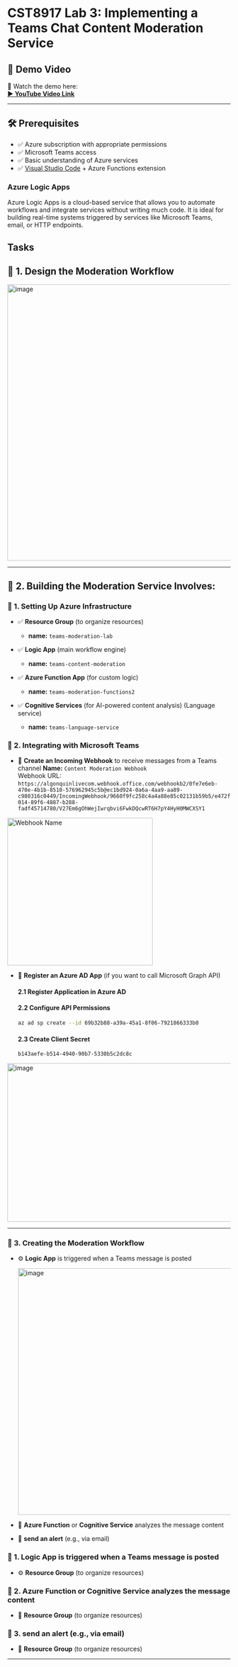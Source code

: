 # CST8917 Lab 3: Implementing a Teams Chat Content Moderation Service

## 📸 Demo Video

🎥 Watch the demo here:  
**[▶️ YouTube Video Link](https://youtu.be/ke40vtXDjCM)**

---
## 🛠️ Prerequisites
- ✅ Azure subscription with appropriate permissions  
- ✅ Microsoft Teams access
- ✅ Basic understanding of Azure services
- ✅ [Visual Studio Code](https://code.visualstudio.com/) + Azure Functions extension  

### Azure Logic Apps

Azure Logic Apps is a cloud-based service that allows you to automate workflows and integrate services without writing much code. It is ideal for building real-time systems triggered by services like Microsoft Teams, email, or HTTP endpoints.


## Tasks

## 🔵 **1. Design the Moderation Workflow**

<img width="624" height="624" alt="image" src="https://github.com/user-attachments/assets/91d81af1-5c43-433a-bb9d-7bd28ac5fd39" />

---

## 🔧 2. Building the Moderation Service Involves:

### 📁 1. Setting Up Azure Infrastructure

- ✅ **Resource Group** (to organize resources)
  - **name:** `teams-moderation-lab`
    
- ✅ **Logic App** (main workflow engine)
   - **name:** `teams-content-moderation`
     
- ✅ **Azure Function App** (for custom logic)
  - **name:** `teams-moderation-functions2`
    
- ✅ **Cognitive Services** (for AI-powered content analysis) (Language service)
  - **name:** `teams-language-service`


### 📁 2. Integrating with Microsoft Teams

- 📡 **Create an Incoming Webhook** to receive messages from a Teams channel
    **Name:** `Content Moderation Webhook`  
    Webhook URL:  
    `https://algonquinlivecom.webhook.office.com/webhookb2/0fe7e6eb-470e-4b1b-8510-576962945c5b@ec1bd924-0a6a-4aa9-aa89-c980316c0449/IncomingWebhook/9660f9fc258c4a4a88e85c02131b59b5/e472f014-89f6-4887-b288-fadf45714780/V27Em6gOhWejIwrqbvi6FwkDQcwRT6H7pY4HyH0MWCXSY1`


<p align="left">
  <img width="328" height="333" alt="Webhook Name" src="https://github.com/user-attachments/assets/17d08c65-ca37-4b30-bd80-7f2a341ab28d" />
</p>

- 📡 **Register an Azure AD App** (if you want to call Microsoft Graph API)
  #### 2.1 Register Application in Azure AD

  #### 2.2 Configure API Permissions  
    ```bash
    az ad sp create --id 69b32b88-a39a-45a1-8f06-7921866333b0
    ````

  #### 2.3 Create Client Secret
    `b143aefe-b514-4940-90b7-5330b5c2dc8c`
<img width="535" height="358" alt="image" src="https://github.com/user-attachments/assets/b949f709-d825-40ea-beeb-22c24f85c34e" />

---

### 🧱 3. Creating the Moderation Workflow

- ⚙️ **Logic App** is triggered when a Teams message is posted

  <img width="565" height="557" alt="image" src="https://github.com/user-attachments/assets/e0bd6574-3252-4eab-913f-4a3f58d45e82" />


- 🧠 **Azure Function** or **Cognitive Service** analyzes the message content  
- 📧 **send an alert** (e.g., via email)

### 📁 1. **Logic App** is triggered when a Teams message is posted

- ⚙️ **Resource Group** (to organize resources)

### 📁 2. **Azure Function** or **Cognitive Service** analyzes the message content  

- 🧠 **Resource Group** (to organize resources) 

### 📁 3. **send an alert** (e.g., via email) 

- 📧 **Resource Group** (to organize resources)

  
---
 




